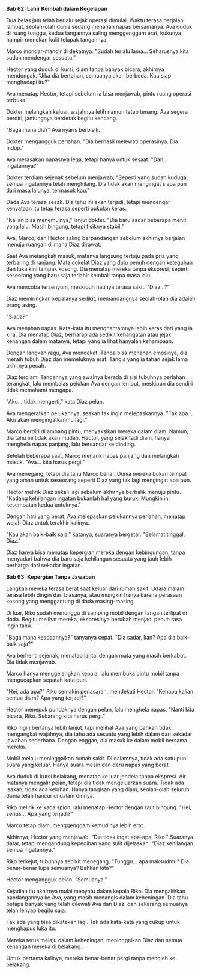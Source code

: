 **Bab 62: Lahir Kembali dalam Kegelapan**

Dua belas jam telah berlalu sejak operasi dimulai. Waktu terasa berjalan lambat, seolah-olah dunia sedang menahan napas bersamanya. Ava duduk di ruang tunggu, kedua tangannya saling menggenggam erat, kukunya hampir menekan kulit telapak tangannya.

Marco mondar-mandir di dekatnya. "Sudah terlalu lama... Seharusnya kita sudah mendengar sesuatu."

Hector yang duduk di kursi, diam tanpa banyak bicara, akhirnya mendongak. "Jika dia bertahan, semuanya akan berbeda. Kau siap menghadapi itu?"

Ava menatap Hector, tetapi sebelum ia bisa menjawab, pintu ruang operasi terbuka.

Dokter melangkah keluar, wajahnya letih namun tetap tenang. Ava segera berdiri, jantungnya berdetak begitu kencang.

"Bagaimana dia?" Ava nyaris berbisik.

Dokter mengangguk perlahan. "Dia berhasil melewati operasinya. Dia hidup."

Ava merasakan napasnya lega, tetapi hanya untuk sesaat. "Dan... ingatannya?"

Dokter terdiam sejenak sebelum menjawab, "Seperti yang sudah kuduga, semua ingatannya telah menghilang. Dia tidak akan mengingat siapa pun dari masa lalunya, termasuk kau."

Dada Ava terasa sesak. Dia tahu ini akan terjadi, tetapi mendengar kenyataan itu tetap terasa seperti pukulan keras.

"Kalian bisa menemuinya," lanjut dokter. "Dia baru sadar beberapa menit yang lalu. Masih bingung, tetapi fisiknya stabil."

Ava, Marco, dan Hector saling berpandangan sebelum akhirnya berjalan menuju ruangan di mana Diaz dirawat.

Saat Ava melangkah masuk, matanya langsung tertuju pada pria yang terbaring di ranjang. Mata cokelat Diaz yang dulu penuh dengan keteguhan dan luka kini tampak kosong. Dia menatap mereka tanpa ekspresi, seperti seseorang yang baru saja terlahir kembali tanpa masa lalu.

Ava mencoba tersenyum, meskipun hatinya terasa sakit. "Diaz...?"

Diaz memiringkan kepalanya sedikit, memandangnya seolah-olah dia adalah orang asing.

"Siapa?"

Ava menahan napas. Kata-kata itu menghantamnya lebih keras dari yang ia kira. Dia menatap Diaz, berharap ada sedikit kehangatan atau jejak kenangan dalam matanya, tetapi yang ia lihat hanyalah kehampaan.

Dengan langkah ragu, Ava mendekat. Tanpa bisa menahan emosinya, dia meraih tubuh Diaz dan memeluknya erat. Tangis yang ia tahan sejak lama akhirnya pecah.

Diaz terdiam. Tangannya yang awalnya berada di sisi tubuhnya perlahan terangkat, lalu membalas pelukan Ava dengan lembut, meskipun dia sendiri tidak memahami mengapa.

"Aku... tidak mengerti," kata Diaz pelan.

Ava mengeratkan pelukannya, seakan tak ingin melepaskannya. "Tak apa... Aku akan mengingatkanmu lagi."

Marco berdiri di ambang pintu, menyaksikan mereka dalam diam. Namun, dia tahu ini tidak akan mudah. Hector, yang sejak tadi diam, hanya menghela napas panjang, lalu bersandar ke dinding.

Setelah beberapa saat, Marco menarik napas panjang dan melangkah masuk. "Ava... kita harus pergi."

Ava menegang, tetapi dia tahu Marco benar. Dunia mereka bukan tempat yang aman untuk seseorang seperti Diaz yang tak lagi mengingat apa pun.

Hector melirik Diaz sekali lagi sebelum akhirnya berbalik menuju pintu. "Kadang kehilangan ingatan bukanlah hal yang buruk. Mungkin ini kesempatan kedua untuknya."

Dengan hati yang berat, Ava melepaskan pelukannya perlahan, menatap wajah Diaz untuk terakhir kalinya.

"Kau akan baik-baik saja," katanya, suaranya bergetar. "Selamat tinggal, Diaz."

Diaz hanya bisa menatap kepergian mereka dengan kebingungan, tanpa menyadari bahwa dia baru saja kehilangan sesuatu yang jauh lebih berharga dari sekadar ingatan.

**Bab 63: Kepergian Tanpa Jawaban**

Langkah mereka terasa berat saat keluar dari rumah sakit. Udara malam terasa lebih dingin dari biasanya, atau mungkin hanya karena perasaan kosong yang menggantung di dada masing-masing. 

Di luar, Riko sudah menunggu di samping mobil dengan tangan terlipat di dada. Begitu melihat mereka, ekspresinya berubah menjadi penuh rasa ingin tahu. 

"Bagaimana keadaannya?" tanyanya cepat. "Dia sadar, kan? Apa dia baik-baik saja?"

Ava berhenti sejenak, menatap lantai dengan mata yang masih berkabut. Dia tidak menjawab. 

Marco hanya menggelengkan kepala, lalu membuka pintu mobil tanpa mengucapkan sepatah kata pun. 

"Hei, ada apa?" Riko semakin penasaran, mendekati Hector. "Kenapa kalian semua diam? Apa yang terjadi?" 

Hector menepuk pundaknya dengan pelan, lalu menghela napas. "Nanti kita bicara, Riko. Sekarang kita harus pergi." 

Riko ingin bertanya lebih lanjut, tapi melihat Ava yang bahkan tidak mengangkat wajahnya, dia tahu ada sesuatu yang lebih dalam dari sekadar jawaban sederhana. Dengan enggan, dia masuk ke dalam mobil bersama mereka. 

Mobil melaju meninggalkan rumah sakit. Di dalamnya, tidak ada satu pun suara yang keluar. Hanya suara mesin dan deru napas yang berat. 

Ava duduk di kursi belakang, menatap ke luar jendela tanpa ekspresi. Air matanya mengalir pelan, tetapi dia tidak mengeluarkan suara. Tidak ada isakan, tidak ada keluhan. Hanya tangisan yang diam, seolah-olah seluruh dunia telah hancur di dalam dirinya.

Riko melirik ke kaca spion, lalu menatap Hector dengan raut bingung. "Hei, serius... Apa yang terjadi?" 

Marco tetap diam, menggenggam kemudinya lebih erat. 

Akhirnya, Hector yang menjawab. "Dia tidak ingat apa-apa, Riko." Suaranya datar, tetapi mengandung kepedihan yang sulit dijelaskan. "Diaz kehilangan semua ingatannya." 

Riko terkejut, tubuhnya sedikit menegang. "Tunggu... apa maksudmu? Dia benar-benar lupa semuanya? Bahkan kita?" 

Hector mengangguk pelan. "Semuanya."

Kejadian itu akhirnya mulai menyatu dalam kepala Riko. Dia mengalihkan pandangannya ke Ava, yang masih menangis dalam keheningan. Dia tahu betapa banyak yang telah dilewati Ava dan Diaz, dan sekarang semuanya telah lenyap begitu saja. 

Tak ada yang bisa dikatakan lagi. Tak ada kata-kata yang cukup untuk menghapus luka itu. 

Mereka terus melaju dalam keheningan, meninggalkan Diaz dan semua kenangan mereka di belakang. 

Untuk pertama kalinya, mereka benar-benar pergi tanpa menoleh ke belakang.